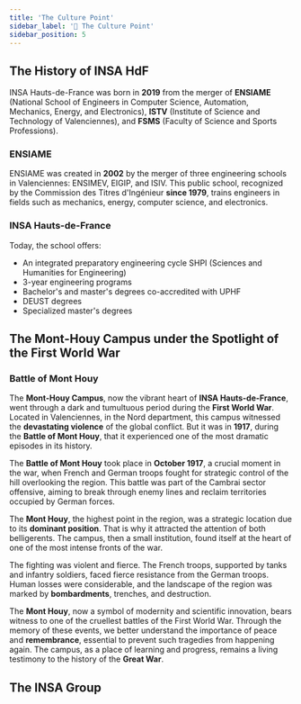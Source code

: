 ```yaml
---
title: 'The Culture Point'
sidebar_label: '🧠 The Culture Point'
sidebar_position: 5
---
```


## The History of INSA HdF

INSA Hauts-de-France was born in **2019** from the merger of **ENSIAME** (National School of Engineers in Computer Science, Automation, Mechanics, Energy, and Electronics), **ISTV** (Institute of Science and Technology of Valenciennes), and **FSMS** (Faculty of Science and Sports Professions).

### ENSIAME

ENSIAME was created in **2002** by the merger of three engineering schools in Valenciennes: ENSIMEV, EIGIP, and ISIV. This public school, recognized by the Commission des Titres d'Ingénieur **since 1979**, trains engineers in fields such as mechanics, energy, computer science, and electronics.

### INSA Hauts-de-France

Today, the school offers:
- An integrated preparatory engineering cycle SHPI (Sciences and Humanities for Engineering)
- 3-year engineering programs
- Bachelor's and master's degrees co-accredited with UPHF
- DEUST degrees
- Specialized master's degrees

## The Mont-Houy Campus under the Spotlight of the First World War
### Battle of Mont Houy

The **Mont-Houy Campus**, now the vibrant heart of **INSA Hauts-de-France**, went through a dark and tumultuous period during the **First World War**. Located in Valenciennes, in the Nord department, this campus witnessed the **devastating violence** of the global conflict. But it was in **1917**, during the **Battle of Mont Houy**, that it experienced one of the most dramatic episodes in its history.

The **Battle of Mont Houy** took place in **October 1917**, a crucial moment in the war, when French and German troops fought for strategic control of the hill overlooking the region. This battle was part of the Cambrai sector offensive, aiming to break through enemy lines and reclaim territories occupied by German forces.

The **Mont Houy**, the highest point in the region, was a strategic location due to its **dominant position**. That is why it attracted the attention of both belligerents. The campus, then a small institution, found itself at the heart of one of the most intense fronts of the war.

The fighting was violent and fierce. The French troops, supported by tanks and infantry soldiers, faced fierce resistance from the German troops. Human losses were considerable, and the landscape of the region was marked by **bombardments**, trenches, and destruction.

The **Mont Houy**, now a symbol of modernity and scientific innovation, bears witness to one of the cruellest battles of the First World War. Through the memory of these events, we better understand the importance of peace and **remembrance**, essential to prevent such tragedies from happening again. The campus, as a place of learning and progress, remains a living testimony to the history of the **Great War**.


## The INSA Group
